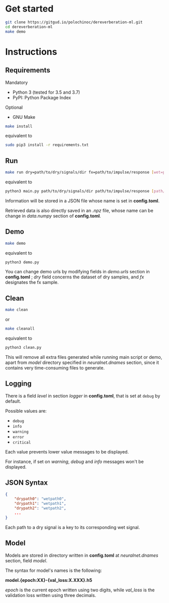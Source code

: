 # Get started

```bash
git clone https://gitgud.io/polochinoc/dereverberation-ml.git
cd dereverberation-ml
make demo
```

# Instructions

## Requirements

Mandatory
- Python 3 (tested for 3.5 and 3.7)
- PyPI: Python Package Index

Optional
- GNU Make

```bash
make install
```

equivalent to

```bash
sudo pip3 install -r requirements.txt
```

## Run

```bash
make run dry=path/to/dry/signals/dir fx=path/to/impulse/response [wet=path/to/output/dir]
```

equivalent to

```bash
python3 main.py path/to/dry/signals/dir path/to/impulse/response [path/to/output/dir]
```

Information will be stored in a JSON file whose name is set in **config.toml**.

Retrieved data is also directly saved in an *.npz* file, whose name can be change in *data.numpy* section of **config.toml**.

## Demo

```bash
make demo
```

equivalent to

```bash
python3 demo.py
```

You can change demo urls by modifying fields in *demo.urls* section in **config.toml** ; *dry* field concerns the dataset of dry samples, and *fx* designates the fx sample.

## Clean

```bash
make clean
```

or

```bash
make cleanall
```

equivalent to

```bash
python3 clean.py
```

This will remove all extra files generated while running main script or demo, apart from *model* directory specified in *neuralnet.dnames* section, since it contains very time-consuming files to generate.

## Logging

There is a field *level* in section *logger* in **config.toml**, that is set at `debug` by default.

Possible values are:
* `debug`
* `info`
* `warning`
* `error`
* `critical`

Each value prevents lower value messages to be displayed.

For instance, if set on *warning*, *debug* and *info* messages won't be displayed.

## JSON Syntax

```json
{
	"drypath0": "wetpath0",
	"drypath1": "wetpath1",
	"drypath2": "wetpath2",
	...
}
```

Each path to a dry signal is a key to its corresponding wet signal.

## Model

Models are stored in directory written in **config.toml** at *neuralnet.dnames* section, field *model*.

The syntax for model's names is the following:

**model.{epoch:XX}-{val_loss:X.XXX}.h5**

*epoch* is the current epoch written using two digits, while *val_loss* is the validation loss written using three decimals.
